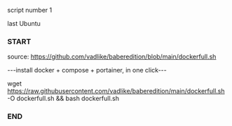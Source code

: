 script number 1

last Ubuntu
### START ###

source: https://github.com/vadlike/baberedition/blob/main/dockerfull.sh

---install docker + compose + portainer, in one click---

wget https://raw.githubusercontent.com/vadlike/baberedition/main/dockerfull.sh -O dockerfull.sh && bash dockerfull.sh

### END ###
